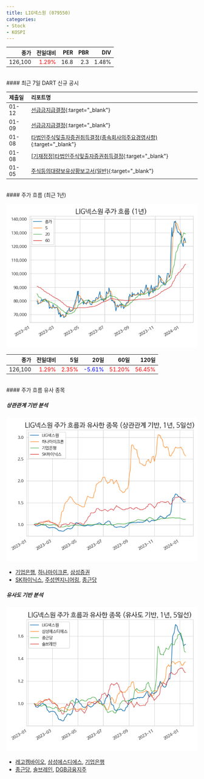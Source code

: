 ```yaml
---
title: LIG넥스원 (079550)
categories:
- Stock
- KOSPI
---
```


|종가|전일대비|PER|PBR|DIV|
|---:|-------:|--:|--:|--:|
|126,100|<span style="color: red">1.29%</span>|16.8|2.3|1.48%|

<!-- more -->

<br>
#### 최근 7일 DART 신규 공시


|제출일|리포트명|
|:-----|:-------|
|01-12|[선급금지급결정](https://dart.fss.or.kr/dsaf001/main.do?rcpNo=20240112800224){:target="_blank"}|
|01-09|[선급금지급결정](https://dart.fss.or.kr/dsaf001/main.do?rcpNo=20240109800110){:target="_blank"}|
|01-08|[타법인주식및출자증권취득결정(종속회사의주요경영사항)](https://dart.fss.or.kr/dsaf001/main.do?rcpNo=20240108800606){:target="_blank"}|
|01-08|[[기재정정]타법인주식및출자증권취득결정](https://dart.fss.or.kr/dsaf001/main.do?rcpNo=20240108800578){:target="_blank"}|
|01-05|[주식등의대량보유상황보고서(일반)](https://dart.fss.or.kr/dsaf001/main.do?rcpNo=20240105000074){:target="_blank"}|

<br>
#### 주가 흐름 (최근 1년)

![079550](/assets/images/stock/079550.png)

|종가|전일대비|5일|20일|60일|120일|
|---:|-------:|--:|---:|---:|----:|
|126,100|<span style="color: red">1.29%</span>|<span style="color: red">2.35%</span>|<span style="color: blue">-5.61%</span>|<span style="color: red">51.20%</span>|<span style="color: red">56.45%</span>|

<br>
#### 주가 흐름 유사 종목

##### 상관관계 기반 분석

![079550](/assets/images/stock/079550_corr.png)
- [기업은행](/024110/), [하나마이크론](/067310/), [삼성증권](/016360/)
- [SK하이닉스](/000660/), [주성엔지니어링](/036930/), [종근당](/185750/)

##### 유사도 기반 분석

![079550](/assets/images/stock/079550_sim.png)
- [레고켐바이오](/141080/), [삼성에스디에스](/018260/), [기업은행](/024110/)
- [종근당](/185750/), [솔브레인](/357780/), [DGB금융지주](/139130/)